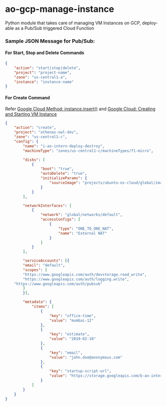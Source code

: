 # ao-gcp-manage-instance
Python module that takes care of managing VM Instances on GCP, deploy-able as a Pub/Sub triggered Cloud Function

### Sample JSON Message for Pub/Sub:
#### For Start, Stop and Delete Commands
```json
{
    "action": "start|stop|delete",
    "project": "project-name",
    "zone": "us-central1-a",
    "instance": "instance-name"
}
```

#### For Create Command
Refer [Google Cloud Method: instance.insert()](https://cloud.google.com/compute/docs/reference/rest/v1/instances/insert) and [Google Cloud: Creating and Starting VM Instance](https://cloud.google.com/compute/docs/instances/create-start-instance)
```json
{
    "action": "create",
    "project": "athenas-owl-dev",
    "zone": "us-central1-c",
    "config": {
        "name": "i-ao-intern-deploy-destroy",
        "machineType": "zones/us-central1-c/machineTypes/f1-micro",

        "disks": [
            {
                "boot": "true",
                "autoDelete": "true",
                "initializeParams": {
                    "sourceImage": "projects/ubuntu-os-cloud/global/images/family/ubuntu-1604-lts"
                }
            }
        ],

        "networkInterfaces": [
            {
                "network": "global/networks/default",
                "accessConfigs": [
                    {
                        "type": "ONE_TO_ONE_NAT", 
                        "name": "External NAT"
                    }
                ]
            }
        ],

        "serviceAccounts": [{
        "email": "default",
        "scopes": [
        "https://www.googleapis.com/auth/devstorage.read_write",
        "https://www.googleapis.com/auth/logging.write",
	"https://www.googleapis.com/auth/pubsub"
        ]
        }],

        "metadata": {
            "items": [
                {
                    "key": "office-time",
                    "value": "mumbai-12"
                },
                {
                    "key": "estimate",
                    "value": "2019-02-10"
                },
                {
                    "key": "email",
                    "value": "john.doe@anonymous.com"
                },
                {
                    "key": "startup-script-url",
                    "value": "https://storage.googleapis.com/b-ao-intern-test2/startup-script.sh"
                }
            ]
        }
    }
}
```
